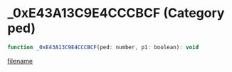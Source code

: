 # _0xE43A13C9E4CCCBCF (Category ped)

```js
function _0xE43A13C9E4CCCBCF(ped: number, p1: boolean): void
```

[filename](_0xE43A13C9E4CCCBCF_m.md ':include')